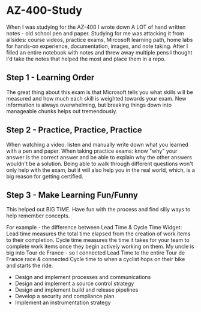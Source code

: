 # AZ-400-Study
When I was studying for the AZ-400 I wrote down A LOT of hand written notes - old school pen and paper. 
Studying for me was attacking it from allsides: course videos, practice exams, Mircosoft learning path, home labs for hands-on experience, documentation, images, and note taking. 
After I filled an entire notebook with notes and threw away multiple pens I thought I'd take the notes that helped the most and place them in a repo. 

## Step 1 - Learning Order
The great thing about this exam is that Microsoft tells you what skills will be measured and how much each skill is weighted towards your exam. 
New information is always overwhelming, but breaking things down into manageable chunks helps out tremendously. 

## Step 2 - Practice, Practice, Practice
When watching a video: listen and manually write down what you learned with a pen and paper. 
When taking practice exams: know "why" your answer is the correct answer and be able to explain why the other answers wouldn't be a solution. 
Being able to walk through different questions won't only help with the exam, but it will also help you in the real world, which, is a big reason for getting certified. 

## Step 3 - Make Learning Fun/Funny
This helped out BIG TIME. Have fun with the process and find silly ways to help remember concepts. 

For example - the difference between Lead Time & Cycle Time Widget:
Lead time measures the total time elapsed from the creation of work items to their completion. Cycle time measures the time it takes for your team to complete work items once they begin actively working on them.
My uncle is big into Tour de France - so I connected Lead Time to the entire Tour de France race & connected Cycle time to when a cyclist hops on their bike and starts the ride. 


- Design and implement processes and communications 
- Design and implement a source control strategy 
- Design and implement build and release pipelines 
- Develop a security and compliance plan 
- Implement an instrumentation strategy

